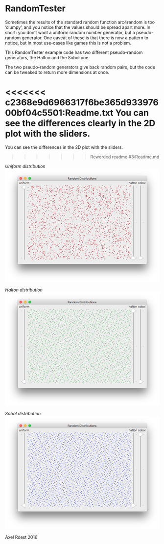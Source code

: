 # RandomTester
Sometimes the results of the standard random function arc4random is too ’clumpy’, and you notice that the values should be spread apart more. 
In short: you don’t want a uniform random number generator, but a pseudo-random generator. One caveat of these is that there is now a pattern to notice, but in most use-cases like games this is not a problem.

This RandomTester example code has two different pseudo-random generators, the Halton and the Sobol one.

The two pseudo-random generators give back random pairs, but the code can be tweaked to return more dimensions at once.

<<<<<<< c2368e9d6966317f6be365d93397600bf04c5501:Readme.txt
You can see the differences clearly in the 2D plot with the sliders.
=======
You can see the differences in the 2D plot with the sliders.
>>>>>>> Reworded readme #3:Readme.md

_Uniform distribution_
![uniform](https://raw.githubusercontent.com/AppAcademyNL/PseudoRandom/master/samples/uniform.png)

_Halton distribution_
![halton](https://raw.githubusercontent.com/AppAcademyNL/PseudoRandom/master/samples/halton.png)

_Sobol distribution_
![sobol](https://raw.githubusercontent.com/AppAcademyNL/PseudoRandom/master/samples/sobol.png)


Axel Roest
2016